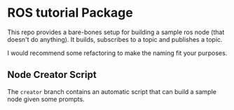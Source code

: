 # ROS tutorial Package

This repo provides a bare-bones setup for building a sample ros node (that doesn't do anything).  It builds, subscribes to a topic and publishes a topic.

I would recommend some refactoring to make the naming fit your purposes.

## Node Creator Script
The `creator` branch contains an automatic script that can build a sample node given some prompts.

